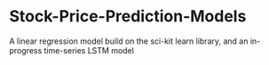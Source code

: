 # Stock-Price-Prediction-Models
A linear regression model build on the sci-kit learn library, and an in-progress time-series LSTM model
